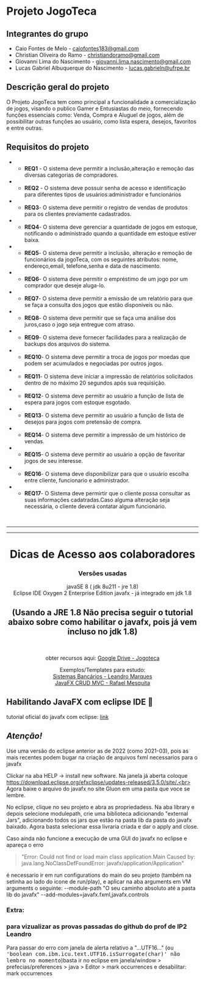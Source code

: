 # Projeto JogoTeca

## Integrantes do grupo

- Caio Fontes de Melo - caiofontes183@gmail.com
- Christian Oliveira do Ramo - christiandoramo@gmail.com
- Giovanni Lima do Nascimento - giovanni.lima.nascimento@gmail.com
- Lucas Gabriel Albuquerque do Nascimento - lucas.gabrieln@ufrpe.br

## Descrição geral do projeto

O Projeto JogoTeca tem como principal a funcionalidade a comercialização de jogos, visando o publico Gamer e Entusiastas do meio, fornecendo funções essenciais como: Venda, Compra e Aluguel de jogos, além de possibilitar outras funções ao usuário, como lista espera, desejos, favoritos e entre outras.

## Requisitos do projeto

- - **REQ1** - O sistema deve permitir a inclusão,alteração e remoção das diversas categorias de compradores.
- - **REQ2** - O sistema deve possuir senha de acesso e identificação para diferentes tipos de usuários:administrador e funcionários
- - **REQ3**- O sistema deve permitir o registro de vendas de produtos para os clientes previamente cadastrados.
- - **REQ4**- O sistema deve gerenciar a quantidade de jogos em estoque, notificando o administrado quando a quantidade em estoque estiver baixa.
- - **REQ5**- O sistema deve permitir a inclusão, alteração e remoção de funcionários da jogoTeca, com os seguintes atributos: nome, endereço,email, telefone,senha e data de nascimento.
- - **REQ6**- O sistema deve permitir o empréstimo de um jogo por um comprador que deseje aluga-lo.
- - **REQ7**- O sistema deve permitir a emissão de um relatório para que se faça a consulta dos jogos que estão disponiveis ou não.
- - **REQ8**- O sistema deve permitir que se faça uma análise dos juros,caso o jogo seja entregue com atraso.
- - **REQ9**- O sistema deve fornecer facilidades para a realização de backups dos arquivos do sistema.
- - **REQ10**- O sistema deve permitir a troca de jogos por moedas que podem ser acumulados e negociadas por outros jogos.
- - **REQ11**- O sistema deve iniciar a impressão de relatórios solicitados dentro de no máximo 20 segundos após sua requisição.
- - **REQ12**- O sistema deve permitir ao usuário a função de lista de espera para jogos com estoque esgotado.
- - **REQ13**- O sistema deve permitir ao usuário a função de lista de desejos para jogos com pretensão de compra.
- - **REQ14**- O sistema deve permitir a impressão de um histórico de vendas.
- - **REQ15**- O sistema deve permitir ao usuário a opção de favoritar jogos de seu interesse.
- - **REQ16**- O sistema deve disponibilizar para que o usuário escolha entre cliente, funcionario e administrador.
- - **REQ17**- O Sistema deve permirtir que o cliente possa consultar as suas informações cadatradas.Caso alguma alteração seja necessária, o cliente deverá contatar algum funcionário.

<br><hr><hr>

<div align="center">

# Dicas de Acesso aos colaboradores

### Versões usadas

javaSE 8 ( jdk 8u211 - jre 1.8)
<br>
Eclipse IDE Oxygen 2 Enterprise Edition
javafx - já integrado em jdk 1.8
## (Usando a JRE 1.8 Não precisa seguir o tutorial abaixo sobre como habilitar o javafx, pois já vem incluso no jdk 1.8) 
<br>

obter recursos aqui: [Google Drive - Jogoteca](https://drive.google.com/drive/folders/17cEQQ40nq47XDg6v99tujSVtjEZ549l5?usp=share_link)

Exemplos/Templates para estudo: <br> [Sistemas Bancários - Leandro Marques](https://github.com/lmarques7/sistema_bancario) <br> [JavaFX CRUD MVC - Rafael Mesquita](https://www.youtube.com/playlist?list=PL-mvLy2ws8ILNrs8jtEAwaZMxDZvlMj48)

</div>

## Habilitando JavaFX com eclipse IDE 🚀

tutorial oficial do javafx com eclipse: [link](https://openjfx.io/openjfx-docs/#install-javafx)

## _Atenção!_

Use uma versão do eclipse anterior as de 2022 (como 2021-03), pois as mais recentes podem bugar na criação de arquivos fxml necessarios para o javafx </mark> <br>

Clickar na aba HELP -> install new software. Na janela já aberta coloque https://download.eclipse.org/efxclipse/updates-released/3.5.0/site/.<br><br>
Agora baixe o arquivo do javafx no site Gluon em uma pasta que voce se lembre.

No eclipse, clique no seu projeto e abra as propriedadess. Na aba library e depois selecione modulepath, crie uma biblioteca adicionando "external Jars", adicionando todos os jars que estão na pasta lib da pasta do javafx baixado. Agora basta selecionar essa livraria criada e dar o apply and close.

Caso ainda não funcione a execução de uma GUI do javafx no eclipse e apareça o erro

> "Error: Could not find or load main class application.Main
> Caused by: java.lang.NoClassDefFoundError: javafx/application/Application"

é necessario ir em run configurations do main do seu projeto (também na setinha ao lado do icone de run/play), e aplicar na aba arguments em VM arguments o seguinte: --module-path "O seu caminho absoluto até a pasta lib do javafx" --add-modules=javafx.fxml,javafx.controls

### Extra:

### para vizualizar as provas passadas do github do prof de IP2 Leandro<br>

<p>Para passar do erro com janela de alerta relativo a "...UTF16..." (<kbd>ou 'boolean com.ibm.icu.text.UTF16.isSurrogate(char)' não lembro no momento</kbd>)basta ir no eclipse em janela/window > prefecias/preferences > java > Editor > mark occurrences e desabilitar: mark occurrences<p>
